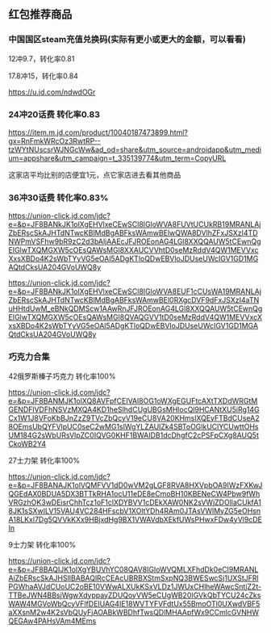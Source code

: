 ## 红包推荐商品

### 中国国区steam充值兑换码(实际有更小或更大的金额，可以看看)

12冲9.7，转化率0.81

17.8冲15，转化率0.84

https://u.jd.com/ndwdOGr


### 24冲20话费  转化率0.83

https://item.m.jd.com/product/10040187473899.html?gx=RnFmkWRcOz3RwtRP--tzWYtNUscsrWJNGcWw&ad_od=share&utm_source=androidapp&utm_medium=appshare&utm_campaign=t_335139774&utm_term=CopyURL

这家店平均比别的店便宜1元，点它家店进去看其他商品

### 36冲30话费 转化率0.83%

https://union-click.jd.com/jdc?e=&p=JF8BANkJK1olXgEHVlxeCEwSCl8IGloWVA8FUVtUCUkRB19MRANLAjZbERscSkAJHTdNTwcKBlMdBgABFksWAmwBElwQWA8DVlhZFxJSXzI4TDNWPmVSFhw9bR9zC2d3bAljAAEcJFJROEonAG4LGl8XXQQAUW5tCEwnQgEIGlwTXQMGXW5cOEsQAWsMGl8XXAUCVVhtD0seMzRddV4QW1MEVVxcXxsXBDo4K2sWbTYyVG5eOAl5ADgKTloQDwEBVloJDUseUWcIGV1GD1MGAQtdCksUA204GVoUWQ8y

https://union-click.jd.com/jdc?e=&p=JF8BANkJK1olXgEHVlxeCEwSCl8IGloWVA8EUF1cCUsWA19MRANLAjZbERscSkAJHTdNTwcKBlMdBgABFksWAmwBEl0RXgcDVF9dFxJSXzI4aTNuHHtdUwM_eBNkQDMScw1AAwRnJFJROEonAG4LGl8XXQQAUW5tCEwnQgEIGlwTXQMGXW5cOEsQAWsMGl8QVAQGVV1tD0seMzRddV4QW1MEVVxcXxsXBDo4K2sWbTYyVG5eOAl5ADgKTloQDwEBVloJDUseUWcIGV1GD1MGAQtdCksUA204GVoUWQ8y

### 巧克力合集

42俄罗斯榛子巧克力 转化率100%

https://union-click.jd.com/jdc?e=&p=JF8BANMJK1olXQ8AVFpfCEIVAl8OG1oWXgEGUFtcAXtTXDdWRGtMGENDFlVDFhNSVzMXQA4KD1heSlhdCUgUBGsMHlocQl9HCANtXU5iRg14GCx1W1J8VFoKbBJnZzZ9TVcZbQcyV19eCU8VA20KHmslXQEyFTBdCUseA28OEmsUbQYFVlpUC0seC2wMG1slWgYLZAUIZk4SBToOGlkUClYCUwttOHsUM184G2sWbURsVlpZC0IQVG0KHF1BWAIDB1dcDhgfC2cPSFpCXg8AUQ5tCkoWB2Y4

27士力架 转化率100%

https://union-click.jd.com/jdc?e=&p=JF8BANAJK1olVQMFVV1dD0wVM2gLGF8RVA8HXVpbOA9IWzFXKwJQGEdAX0BDUA5DX3BTTkRHA1ocU11eDE8eCmoBH10KBENeCW4Pbw9fWhVRGzhOK3wDEisrChhTcz1oF1clXDYBVV1cDEkXAW0NK2sVWjZDOllaCUkfA18JK1sSXwILV15VAU4VC284HFscbV1XOltYDh4RAm0JTAsVWlMyZG5eOHsnA18LKxl7Dg5QVVkKXx9HBjxdHg9BX1VWAVdbXEkfUWsPHwxFDw4yVl9cDEIn

9士力架 转化率100%

https://union-click.jd.com/jdc?e=&p=JF8BAQIJK1olXgYBUVhYC08QAV8IGloWVQMLXFhdDk0eCl9MRANLAjZbERscSkAJHSlIBABAQlRcCEAcUBRBXStmSxpNQ3BWESwcSj1UXStJFRlPGWhaAVJdCUoUC2oBE10VWwALXUkKSxVLDz1JWUxCHlheWAwcSntjZ2t-TTBeJWN4BBsjWgwXdyppayZDUQoyVW5eCUgWB20IGVkQbTYCU24cZksWAW4MGVoWbQcyVFlfDEIUAG4IE18WVTYFVFdtUx55BmoOTl0UXwdVBF5aXXsnM2w4K2sVbQUyFjAOABkWBDhfTwsQDlMHAApfWx9CCmlcGVNHWQEGAw4PAHsVAm4MEms
